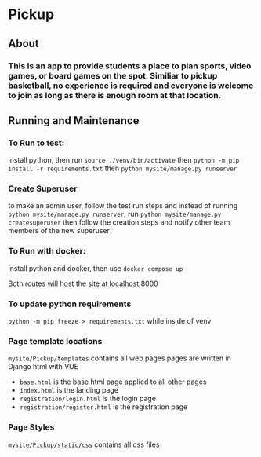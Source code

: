 # Pickup

## About

### This is an app to provide students a place to plan sports, video games, or board games on the spot. Similiar to pickup basketball, no experience is required and everyone is welcome to join as long as there is enough room at that location.

## Running and Maintenance 

### To Run to test: 
install python, then run `source ./venv/bin/activate` then `python -m pip install -r requirements.txt` then `python mysite/manage.py runserver`

### Create Superuser
to make an admin user, follow the test run steps and instead of running `python mysite/manage.py runserver`, run `python mysite/manage.py createsuperuser` then follow the creation steps and notify other team members of the new superuser

### To Run with docker:
install python and docker, then use `docker compose up`


Both routes will host the site at localhost:8000

### To update python requirements 
`python -m pip freeze > requirements.txt` while inside of venv

### Page template locations
`mysite/Pickup/templates` contains all web pages
pages are written in Django html with VUE

* `base.html` is the base html page applied to all other pages
* `index.html` is the landing page 
* `registration/login.html` is the login page
* `registration/register.html` is the registration page


### Page Styles
`mysite/Pickup/static/css` contains all css files